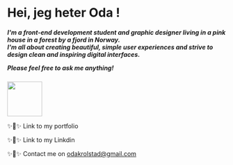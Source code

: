 <h1>Hei, jeg heter Oda ! </h1> 
<h5>I'm a front-end development student and graphic designer living in a pink house in a forest by a fjord in Norway.<br> 
I'm all about creating beautiful, simple user experiences and strive to design clean and inspiring digital interfaces. 

Please feel free to ask me anything!
</h5>

<img src="https://cdn.pixabay.com/photo/2013/07/13/13/46/house-161516_1280.png" width="80px" height="auto">

✨🪩✨  Link to my portfolio

✨🪩✨  Link to my Linkdin

✨🪩✨  Contact me on odakrolstad@gmail.com


 
